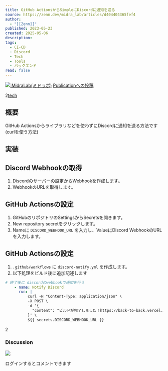 ```yaml
---
title: GitHub ActionsからSimpleにDiscordに通知を送る
source: https://zenn.dev/midra_lab/articles/d404404365fef4
author:
  - "[[Zenn]]"
published: 2023-05-23
created: 2025-05-06
description: 
tags:
  - CI-CD
  - Discord
  - Tech
  - Tools
  - バックエンド
read: false
---
```

[![](https://storage.googleapis.com/zenn-user-upload/avatar/c00b4e0b95.jpeg) MidraLab(ミドラボ)](https://zenn.dev/p/midra_lab) [Publicationへの投稿](https://zenn.dev/faq#what-is-publication)

2[tech](https://zenn.dev/tech-or-idea)

## 概要

GitHub Actionsからライブラリなどを使わずにDiscordに通知を送る方法です(curlを使う方法)

## 実装

## Discord Webhookの取得

1. Discordのサーバーの設定からWebhookを作成します。
2. WebhookのURLを取得します。

## GitHub Actionsの設定

1. GitHubのリポジトリのSettingsからSecretsを開きます。
2. New repository secretをクリックします。
3. Nameに `DISCORD_WEBHOOK_URL` を入力し、ValueにDiscord WebhookのURLを入力します。

## GitHub Actionsの設定

1. `.github/workflows` に `discord-notify.yml` を作成します。
2. 以下処理をビルド後に追加記述します

```yml
# 終了後に discordのwebhookで通知を行う
    - name: Notify Discord
      run: |
          curl -H "Content-Type: application/json" \
          -X POST \
          -d '{
            "content": "ビルドが完了しました！https://back-to-back.vercel.app/"
          }' \
          ${{ secrets.DISCORD_WEBHOOK_URL }}
```

2

### Discussion

![](https://static.zenn.studio/images/drawing/discussion.png)

ログインするとコメントできます
